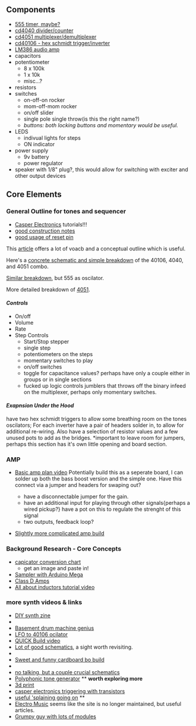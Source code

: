 ## Components
* [555 timer, maybe?](http://www.ti.com/lit/ds/symlink/lm555.pdf)
* [cd4040 divider/counter](http://datasheet.octopart.com/CD4040BE-Texas-Instruments-datasheet-7283420.pdf)
* [cd4051 multiplexer/demultiplexer](http://www.ti.com/lit/ds/symlink/cd4051b.pdf)
* [cd40106 - hex schmidt trigger/inverter](http://www.ti.com/lit/ds/symlink/cd40106b.pdf)
* [LM386 audio amp](http://www.ti.com/lit/ds/symlink/lm386.pdf)
* capacitors
* potentiometer
  * 8 x 100k
  * 1 x 10k
  * misc...?
* resistors
* switches
  * on-off-on rocker
  * mom-off-mom rocker
  * on/off slider
  * single pole single throw(is this the right name?)
  * *buttons: both locking buttons and momentary would be useful.*
* LEDS
  * indivual lights for steps
  * ON indicator 
* power supply
  * 9v battery
  * power regulator
* speaker with 1/8" plug?, this would allow for switching with exciter and other output devices

## Core Elements
### General Outline for tones and sequencer
* [Casper Electronics](https://www.youtube.com/watch?v=FaoJaLmZaL4) tutorials!!!
* [good construction notes](https://www.youtube.com/watch?v=x2Jt1os23UM)
* [good usage of reset pin](https://www.youtube.com/watch?v=qI5WTshUXbg)

This [article](http://electro-music.com/forum/phpbb-files/booleansequencertutorial_158.txt) offers a lot of voacb and a conceptual outline which is useful.

Here's a [concrete schematic and simple breakdown](http://little-scale.blogspot.com/2007/06/simple-sequencer.html) of the 40106, 4040, and 4051 combo.

[Similar breakdown](https://jakobglock.wordpress.com/tag/cd4040/), but 555 as oscilator.

More detailed breakdown of [4051](https://hackaday.com/2015/02/23/logic-noise-the-switching-sequencer/).

#### *Controls*
* On/off
* Volume
* Rate
* Step Controls
  * Start/Stop stepper
  * single step
  * potentiometers on the steps
  * momentary switches to play
  * on/off switches
  * toggle for capacitance values? perhaps have only a couple either in groups or in single sections
  * fucked up logic controls jumblers that throws off the binary infeed on the multiplexer, perhaps only momentary switches.


#### *Exapnsion Under the Hood*
have two hex schmidt triggers to allow some breathing room on the tones oscilators; For each inverter have a pair of headers solder in, to allow for additional re-wiring. Also have a selection of resistor values and a few unused pots to add as the bridges. *important to leave room for jumpers, perhaps this section has it's own little opening and board section.



### AMP
* [Basic amp plan video](https://www.youtube.com/watch?v=ZOuZWE_tfgQ) Potentially build this as a seperate board, I can solder up both the bass boost version and the simple one. Have this connect via a jumper and headers for swaping out?
  * have a disconnectable jumper for the gain. 
  * have an additional input for playing through other signals{perhaps a wired pickup?} have a pot on this to regulate the strenght of this signal
  * two outputs, feedback loop?

* [Slightly more complicated amp build](https://www.youtube.com/watch?v=eikfRF66hRA)



### Background Research - Core Concepts
* [capicator conversion chart](http://www.radio-electronics.com/info/formulae/capacitance/capacitor-conversion-chart.php)
  * get an image and paste in!
* [Sampler with Arduino Mega](https://www.youtube.com/watch?v=tUapZ_JdHLE)
* [Class D Amps](https://www.youtube.com/watch?v=O1UagNkcxi4)
* [All about inductors tutorial video](https://www.youtube.com/watch?v=NgwXkUt3XxQ)

### more synth videos & links
* [DIY synth zine](https://www.techwillsaveus.com/az/wp-content/uploads/2014/02/Synth_manual_V2.0_digital.pdf)
*
* [Basement drum machine genius](https://www.youtube.com/watch?v=bPvnk-ShM8E)
* [LFO to 40106 ocilator](https://www.youtube.com/watch?v=2iBgvQXzvTA)
* [QUICK Build video](https://www.youtube.com/watch?v=RfKNHV9t8so)
* [Lot of good schematics](http://musicfromouterspace.com/analogsynth_new/SEQ16_2006/SEQ16_2006.php), a sight worth revisiting.
* 
* [Sweet and funny cardboard bo build](http://www.instructables.com/id/10-Step-Analog-Sequencer/) 
*
* [no talking, but a couple crucial schematics](https://www.youtube.com/watch?v=LNHLZY0Hvqk)
* [Polyphonic tone generator](https://www.youtube.com/watch?v=LFyvaDnOTBw) ** __worth exploring more__
* [3d print](http://blog.tommy.sh/posts/okay-synth)
* [casper electronics triggering with transistors](https://web.archive.org/web/20161126125254/http://casperelectronics.com/finished-pieces/circuit-bending-tutorial/looping-with-transistors/)
* [useful 'splaining going on](https://www.youtube.com/watch?v=f9GO3OC8oDY) **
* [Electro Music](http://electro-music.com/) seems like the site is no longer maintained, but useful articles.
* [Grumpy guy with lots of modules](https://www.cgs.synth.net/modules/) 


